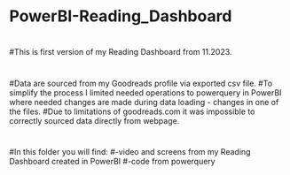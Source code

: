 # PowerBI-Reading_Dashboard
#
#This is first version of my Reading Dashboard from 11.2023.
#
#Data are sourced from my Goodreads profile via exported csv file.
#To simplify the process I limited needed operations to powerquery in PowerBI where needed changes are made during data loading - changes in one of the files.
#Due to limitations of goodreads.com it was impossible to correctly sourced data directly from webpage.
#
#In this folder you will find:
#-video and screens from my Reading Dashboard created in PowerBI
#-code from powerquery
